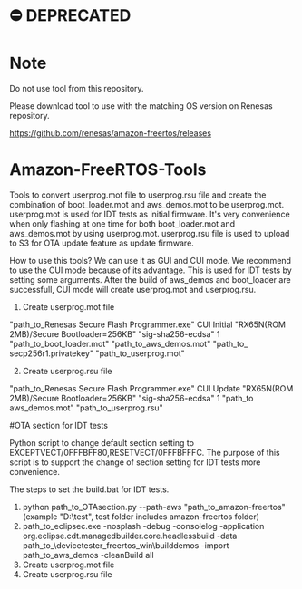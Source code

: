 # ⛔️ DEPRECATED


# Note
Do not use tool from this repository.

Please download tool to use with the matching OS version on Renesas repository. 

https://github.com/renesas/amazon-freertos/releases

# Amazon-FreeRTOS-Tools

Tools to convert userprog.mot file to userprog.rsu file and create the combination of boot_loader.mot and aws_demos.mot to be userprog.mot.
userprog.mot is used for IDT tests as initial firmware. It's very convenience when only flashing at one time for both boot_loader.mot and aws_demos.mot by using userprog.mot. userprog.rsu file is used to upload to S3 for OTA update feature as update firmware.

How to use this tools?
We can use it as GUI and CUI mode. We recommend to use the CUI mode because of its advantage. This is used for IDT tests by setting some arguments. After the build of aws_demos and boot_loader are successfull, CUI mode will create userprog.mot and userprog.rsu.

1. Create userprog.mot file

"path_to_Renesas Secure Flash Programmer.exe" CUI Initial "RX65N(ROM 2MB)/Secure Bootloader=256KB" "sig-sha256-ecdsa" 1 "path_to_boot_loader.mot" "path_to_aws_demos.mot" "path_to_ secp256r1.privatekey" "path_to_userprog.mot"

2. Create userprog.rsu file

"path_to_Renesas Secure Flash Programmer.exe" CUI Update "RX65N(ROM 2MB)/Secure Bootloader=256KB" "sig-sha256-ecdsa" 1 "path_to aws_demos.mot" "path_to_userprog.rsu"

#OTA section for IDT tests 

Python script to change default section setting to EXCEPTVECT/0FFFBFF80,RESETVECT/0FFFBFFFC. The purpose of this script is to support the change of section setting for IDT tests more convenience.

The steps to set the build.bat for IDT tests.
1. python path_to_OTAsection.py --path-aws "path_to_amazon-freertos" (example "D:\test", test folder includes amazon-freertos folder)
2. path_to_eclipsec.exe -nosplash -debug -consolelog -application org.eclipse.cdt.managedbuilder.core.headlessbuild -data path_to_\devicetester_freertos_win\builddemos -import path_to_aws_demos -cleanBuild all
3. Create userprog.mot file
4. Create userprog.rsu file
